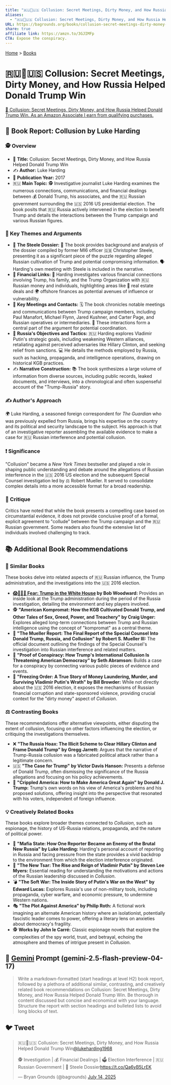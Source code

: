 ```yaml
---
title: "🇷🇺🤫🇺🇸 Collusion: Secret Meetings, Dirty Money, and How Russia Helped Donald Trump Win"
aliases:
  - "🇷🇺🤫🇺🇸 Collusion: Secret Meetings, Dirty Money, and How Russia Helped Donald Trump Win"
URL: https://bagrounds.org/books/collusion-secret-meetings-dirty-money-and-how-russia-helped-donald-trump-win
share: true
affiliate link: https://amzn.to/3GJIMFp
CTA: Expose the conspiracy.
---
```

[Home](../index.md) > [Books](./index.md)  
# 🇷🇺🤫🇺🇸 Collusion: Secret Meetings, Dirty Money, and How Russia Helped Donald Trump Win  
[🛒 Collusion: Secret Meetings, Dirty Money, and How Russia Helped Donald Trump Win. As an Amazon Associate I earn from qualifying purchases.](https://amzn.to/3GJIMFp)  
  
## 📖 Book Report: Collusion by Luke Harding  
  
### 🕵️ Overview  
  
* 📌 **Title:** Collusion: Secret Meetings, Dirty Money, and How Russia Helped Donald Trump Win  
* ✍️ **Author:** Luke Harding  
* 📅 **Publication Year:** 2017  
* 🇷🇺 **Main Topic:** 🕵️ Investigative journalist Luke Harding examines the numerous connections, communications, and financial dealings between 💰 Donald Trump, his associates, and the 🇷🇺 Russian government surrounding the 🇺🇸 2016 US presidential election. The book posits that 🇷🇺 Russia actively intervened in the election to benefit Trump and details the interactions between the Trump campaign and various Russian figures.  
  
### 🔑 Key Themes and Arguments  
  
* 📁 **The Steele Dossier:** 📝 The book provides background and analysis of the dossier compiled by former MI6 officer 🇬🇧 Christopher Steele, presenting it as a significant piece of the puzzle regarding alleged Russian cultivation of Trump and potential compromising information. 🗣️ Harding's own meeting with Steele is included in the narrative.  
* 💸 **Financial Links:** 🏦 Harding investigates various financial connections involving Trump, his family, and the Trump Organization with 🇷🇺 Russian money and individuals, highlighting areas like 🏢 real estate deals and 🌍 offshore finances as potential avenues of influence or vulnerability.  
* 🤝 **Key Meetings and Contacts:** 🗓️ The book chronicles notable meetings and communications between Trump campaign members, including Paul Manafort, Michael Flynn, Jared Kushner, and Carter Page, and Russian operatives or intermediaries. 🤝 These interactions form a central part of the argument for potential coordination.  
* 🎯 **Russia's Objectives and Tactics:** 🇷🇺 Harding explores Vladimir Putin's strategic goals, including weakening Western alliances, retaliating against perceived adversaries like Hillary Clinton, and seeking relief from sanctions. 💻 He details the methods employed by Russia, such as hacking, propaganda, and intelligence operations, drawing on historical KGB practices.  
* ✍️ **Narrative Construction:** 📚 The book synthesizes a large volume of information from diverse sources, including public records, leaked documents, and interviews, into a chronological and often suspenseful account of the "Trump-Russia" story.  
  
### ✍️ Author's Approach  
  
🌍 Luke Harding, a seasoned foreign correspondent for *The Guardian* who was previously expelled from Russia, brings his expertise on the country and its political and security landscape to the subject. His approach is that of an investigative reporter assembling the available evidence to make a case for 🇷🇺 Russian interference and potential collusion.  
  
### ❗ Significance  
  
"Collusion" became a *New York Times* bestseller and played a role in shaping public understanding and debate around the allegations of Russian interference in the 🇺🇸 2016 US election and the subsequent Special Counsel investigation led by ⚖️ Robert Mueller. It served to consolidate complex details into a more accessible format for a broad readership.  
  
### 🤔 Critique  
  
Critics have noted that while the book presents a compelling case based on circumstantial evidence, it does not provide conclusive proof of a formal, explicit agreement to "collude" between the Trump campaign and the 🇷🇺 Russian government. Some readers also found the extensive list of individuals involved challenging to track.  
  
## 📚 Additional Book Recommendations  
  
### 📖 Similar Books  
  
These books delve into related aspects of 🇷🇺 Russian influence, the Trump administration, and the investigations into the 🇺🇸 2016 election.  
  
* **[😱🤡🇺🇸 Fear: Trump in the White House](./fear.md) by Bob Woodward:** Provides an inside look at the Trump administration during the period of the Russia investigation, detailing the environment and key players involved.  
* 🕵️ **"American Kompromat: How the KGB Cultivated Donald Trump, and Other Tales of Sex, Greed, Power, and Treachery" by Craig Unger:** Explores alleged long-term connections between Trump and Russian intelligence using the concept of "kompromat" as a central theme.  
* 📜 **"The Mueller Report: The Final Report of the Special Counsel Into Donald Trump, Russia, and Collusion" by Robert S. Mueller III:** The official document outlining the findings of the Special Counsel's investigation into Russian interference and related matters.  
* 🤝 **"Proof of Conspiracy: How Trump's International Collusion Is Threatening American Democracy" by Seth Abramson:** Builds a case for a conspiracy by connecting various public pieces of evidence and events.  
* 💸 **"Freezing Order: A True Story of Money Laundering, Murder, and Surviving Vladimir Putin's Wrath" by Bill Browder:** While not directly about the 🇺🇸 2016 election, it exposes the mechanisms of Russian financial corruption and state-sponsored violence, providing crucial context for the "dirty money" aspect of *Collusion*.  
  
### ⚖️ Contrasting Books  
  
These recommendations offer alternative viewpoints, either disputing the extent of collusion, focusing on other factors influencing the election, or critiquing the investigations themselves.  
  
* ❌ **"The Russia Hoax: The Illicit Scheme to Clear Hillary Clinton and Frame Donald Trump" by Gregg Jarrett:** Argues that the narrative of Trump-Russia collusion was a fabricated political attack rather than a legitimate concern.  
* 🇺🇸 **"The Case for Trump" by Victor Davis Hanson:** Presents a defense of Donald Trump, often dismissing the significance of the Russia allegations and focusing on his policy achievements.  
* 📢 **"Crippled America: How to Make America Great Again" by Donald J. Trump:** Trump's own words on his view of America's problems and his proposed solutions, offering insight into the perspective that resonated with his voters, independent of foreign influence.  
  
### 💡 Creatively Related Books  
  
These books explore broader themes connected to *Collusion*, such as espionage, the history of US-Russia relations, propaganda, and the nature of political power.  
  
* 📰 **"Mafia State: How One Reporter Became an Enemy of the Brutal New Russia" by Luke Harding:** Harding's personal account of reporting in Russia and facing pressure from the state provides a vivid backdrop to the environment from which the election interference originated.  
* 👑 **"The New Tsar: The Rise and Reign of Vladimir Putin" by Steven Lee Myers:** Essential reading for understanding the motivations and actions of the Russian leadership discussed in *Collusion*.  
* 💣 **"The Soft War: The Inside Story of Putin's War on the West" by Edward Lucas:** Explores Russia's use of non-military tools, including propaganda, cyber warfare, and economic pressure, to undermine Western nations.  
* 🎭 **"The Plot Against America" by Philip Roth:** A fictional work imagining an alternate American history where an isolationist, potentially fascistic leader comes to power, offering a literary lens on anxieties about democracy's fragility.  
* 🕵️ **Works by John le Carré:** Classic espionage novels that explore the complexities of the spy world, trust, and betrayal, echoing the atmosphere and themes of intrigue present in *Collusion*.  
  
## 💬 [Gemini](../software/gemini.md) Prompt (gemini-2.5-flash-preview-04-17)  
> Write a markdown-formatted (start headings at level H2) book report, followed by a plethora of additional similar, contrasting, and creatively related book recommendations on Collusion: Secret Meetings, Dirty Money, and How Russia Helped Donald Trump Win. Be thorough in content discussed but concise and economical with your language. Structure the report with section headings and bulleted lists to avoid long blocks of text.  
  
## 🐦 Tweet  
<blockquote class="twitter-tweet" data-theme="dark"><p lang="en" dir="ltr">🇷🇺🤫🇺🇸 Collusion: Secret Meetings, Dirty Money, and How Russia Helped Donald Trump Win<a href="https://twitter.com/lukeharding1968?ref_src=twsrc%5Etfw">@lukeharding1968</a><br><br>🕵️ Investigation | 💰 Financial Dealings | 🗳️ Election Interference | 🇷🇺 Russian Government | 📝 Steele Dossier<a href="https://t.co/Qa6yB5LrEK">https://t.co/Qa6yB5LrEK</a></p>&mdash; Bryan Grounds (@bagrounds) <a href="https://twitter.com/bagrounds/status/1944623427333353945?ref_src=twsrc%5Etfw">July 14, 2025</a></blockquote> <script async src="https://platform.twitter.com/widgets.js" charset="utf-8"></script>